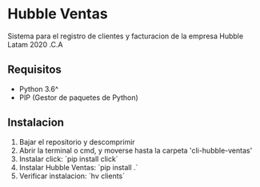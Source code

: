 # Hubble Ventas
Sistema para el registro de clientes y facturacion de la empresa Hubble Latam 2020 .C.A

## Requisitos

- Python 3.6^
- PIP (Gestor de paquetes de Python)

## Instalacion

1. Bajar el repositorio y descomprimir
2. Abrir la terminal o cmd, y moverse hasta la carpeta 'cli-hubble-ventas'
3. Instalar click: ´pip install click´
4. Instalar Hubble Ventas: ´pip install .´
5. Verificar instalacion: ´hv clients´
